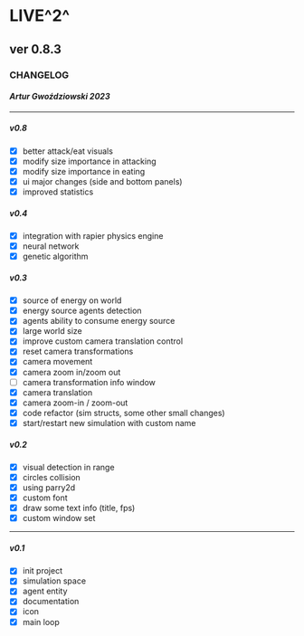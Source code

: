 
# LIVE^2^

## ver 0.8.3

### CHANGELOG

#### _Artur Gwoździowski 2023_

* * *

##### v0.8

- [x] better attack/eat visuals
- [x] modify size importance in attacking  
- [x] modify size importance in eating
- [x] ui major changes (side and bottom panels)  
- [x] improved statistics

##### v0.4

- [x] integration with rapier physics engine
- [x] neural network
- [x] genetic algorithm

##### v0.3

- [x] source of energy on world
- [x] energy source agents detection
- [x] agents ability to consume energy source
- [x] large world size
- [x] improve custom camera translation control
- [x] reset camera transformations
- [x] camera movement
- [x] camera zoom in/zoom out
- [ ] camera transformation info window
- [x] camera translation
- [x] camera zoom-in / zoom-out
- [x] code refactor (sim structs, some other small changes)
- [x] start/restart new simulation with custom name

##### v0.2

- [x] visual detection in range
- [x] circles collision
- [x] using parry2d
- [x] custom font
- [x] draw some text info (title, fps)
- [x] custom window set

* * *

##### v0.1

- [x] init project
- [x] simulation space
- [x] agent entity
- [x] documentation
- [x] icon
- [x] main loop
